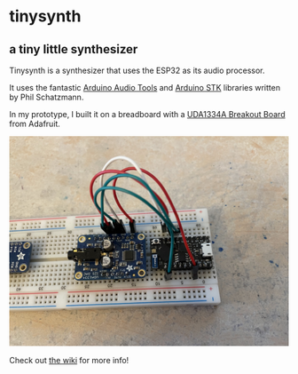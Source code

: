 # tinysynth
## a tiny little synthesizer


Tinysynth is a synthesizer that uses the ESP32 as its audio processor.

It uses the fantastic [Arduino Audio Tools](https://github.com/pschatzmann/arduino-audio-tools) and [Arduino STK](https://github.com/pschatzmann/Arduino-STK) libraries written by Phil Schatzmann.

In my prototype, I built it on a breadboard with a [UDA1334A Breakout Board](https://www.adafruit.com/product/3678) from Adafruit.

![the prototype built on a breadboard](./images/board.jpg)

Check out [the wiki](https://github.com/p42ul/tinysynth/wiki) for more info!
